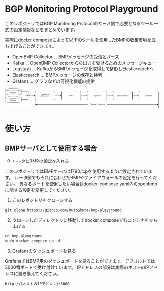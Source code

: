 # BGP Monitoring Protocol Playground
このレポジトリではBGP Monitoring Protocolのサーバ側で必要となるツール一式の設定情報などをまとめています。

実際にdocker composeによって以下のツールを使用したBMPの収集環境を立ち上げることができます。
- OpenBMP Collector ... BMPメッセージの受信とパース
- Kafka ... OpenBMP Collectorからの出力を受けるためのメッセージキュー
- Logstash ... KafkaからBMPメッセージを取得して整形しElasticsearchへ
- Elasticsearch ... BMPメッセージの保存と検索
- Grafana ... グラフなどの可視化機能の提供

![Alt text](bmp.png)
 
# 使い方

## BMPサーバとして使用する場合

0. ルータにBMPの設定を入れる

このレポジトリではBMPサーバは1790/tcpを使用するように設定されています。
ルータ側でもそれに合わせたBMPやファイアウォールの設定を行ってください。
異なるポートを使用したい場合はdocker-compose.yaml内のopenbmpに関する設定を変更してください。

1. このレポジトリをクローンする

```
git clone https://github.com/MutoShota/bmp-playground
```

2. クローンしたディレクトリに移動してdocker composeで各コンテナを立ち上げる

```
cd bmp-playground
sudo docker compose up -d
```

3. Grafanaのダッシュボードを見る

GrafanaではBMP用のダッシュボードを見ることができます。デフォルトでは3000番ポートで受け付けています。
IPアドレスの部分は実際のホストのIPアドレスに置き換えてください。

```
http://{ホストのIPアドレス}:3000
```